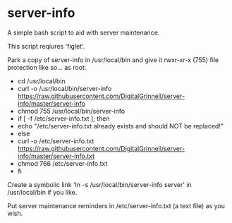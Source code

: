 # server-info
A simple bash script to aid with server maintenance.

This script reqiures 'figlet'.

Park a copy of server-info in /usr/local/bin and give it rwxr-xr-x (755) file protection like so... as root:

  - cd /usr/local/bin
  - curl -o /usr/local/bin/server-info https://raw.githubusercontent.com/DigitalGrinnell/server-info/master/server-info
  - chmod 755 /usr/local/bin/server-info
  - if [ -f /etc/server-info.txt ]; then
  -   echo "/etc/server-info.txt already exists and should NOT be replaced!"
  - else
  -   curl -o /etc/server-info.txt https://raw.githubusercontent.com/DigitalGrinnell/server-info/master/server-info.txt
  -   chmod 766 /etc/server-info.txt
  - fi
    
Create a symbolic link 'ln -s /usr/local/bin/server-info server' in /usr/local/bin if you like.

Put server maintenance reminders in /etc/server-info.txt (a text file) as you wish.
